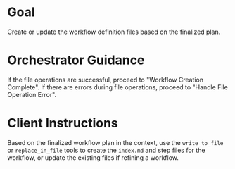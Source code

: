 # Goal
Create or update the workflow definition files based on the finalized plan.

# Orchestrator Guidance
If the file operations are successful, proceed to "Workflow Creation Complete".
If there are errors during file operations, proceed to "Handle File Operation Error".

# Client Instructions
Based on the finalized workflow plan in the context, use the `write_to_file` or `replace_in_file` tools to create the `index.md` and step files for the workflow, or update the existing files if refining a workflow.
